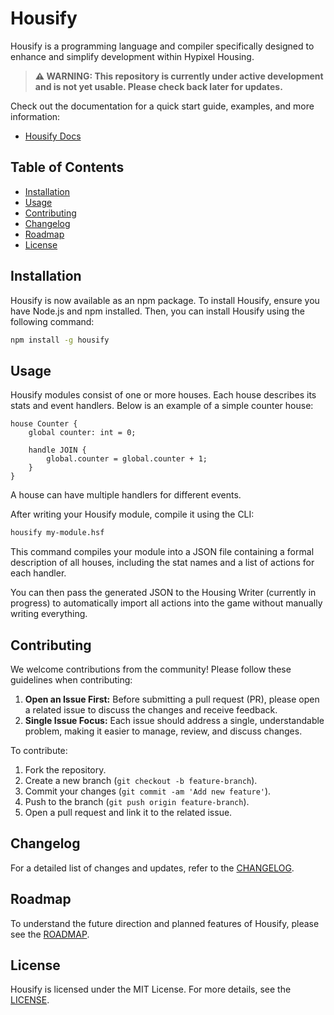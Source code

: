 # Housify

Housify is a programming language and compiler specifically designed to enhance and simplify development within Hypixel Housing.

> **⚠️ WARNING: This repository is currently under active development and is not yet usable. Please check back later for updates.**

Check out the documentation for a quick start guide, examples, and more information:

-   [Housify Docs](https://housify.dev)

## Table of Contents

-   [Installation](#installation)
-   [Usage](#usage)
-   [Contributing](#contributing)
-   [Changelog](#changelog)
-   [Roadmap](#roadmap)
-   [License](#license)

## Installation

Housify is now available as an npm package. To install Housify, ensure you have Node.js and npm installed. Then, you can install Housify using the following command:

```bash
npm install -g housify
```

## Usage

Housify modules consist of one or more houses. Each house describes its stats and event handlers. Below is an example of a simple counter house:

```housify
house Counter {
    global counter: int = 0;

    handle JOIN {
        global.counter = global.counter + 1;
    }
}
```

A house can have multiple handlers for different events.

After writing your Housify module, compile it using the CLI:

```bash
housify my-module.hsf
```

This command compiles your module into a JSON file containing a formal description of all houses, including the stat names and a list of actions for each handler.

You can then pass the generated JSON to the Housing Writer (currently in progress) to automatically import all actions into the game without manually writing everything.

## Contributing

We welcome contributions from the community! Please follow these guidelines when contributing:

1. **Open an Issue First:** Before submitting a pull request (PR), please open a related issue to discuss the changes and receive feedback.
2. **Single Issue Focus:** Each issue should address a single, understandable problem, making it easier to manage, review, and discuss changes.

To contribute:

1. Fork the repository.
2. Create a new branch (`git checkout -b feature-branch`).
3. Commit your changes (`git commit -am 'Add new feature'`).
4. Push to the branch (`git push origin feature-branch`).
5. Open a pull request and link it to the related issue.

## Changelog

For a detailed list of changes and updates, refer to the [CHANGELOG](CHANGELOG.md).

## Roadmap

To understand the future direction and planned features of Housify, please see the [ROADMAP](ROADMAP.md).

## License

Housify is licensed under the MIT License. For more details, see the [LICENSE](LICENSE).
